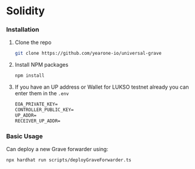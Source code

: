 # Solidity 

### Installation

1. Clone the repo
   ```sh
   git clone https://github.com/yearone-io/universal-grave
   ```
2. Install NPM packages
   ```sh
   npm install
   ```
3. If you have an UP address or Wallet for LUKSO testnet already you can enter them in the `.env`

   ```md
   EOA_PRIVATE_KEY=
   CONTROLLER_PUBLIC_KEY=
   UP_ADDR=
   RECEIVER_UP_ADDR=
   ```


### Basic Usage

Can deploy a new Grave forwarder using:
   ```sh
   npx hardhat run scripts/deployGraveForwarder.ts
   ```
